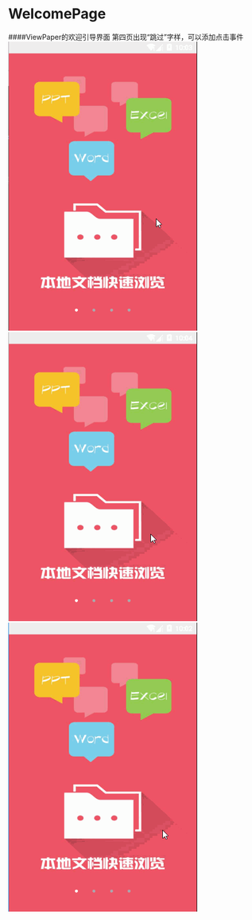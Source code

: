 # WelcomePage
####ViewPaper的欢迎引导界面 
第四页出现“跳过”字样，可以添加点击事件<br>
![](https://github.com/JoeyCurry/WelcomePage/raw/master/pic/1.gif)   <br>
![](https://github.com/JoeyCurry/WelcomePage/raw/master/pic/2.gif)   <br>
![](https://github.com/JoeyCurry/WelcomePage/raw/master/pic/3.gif)   <br>
